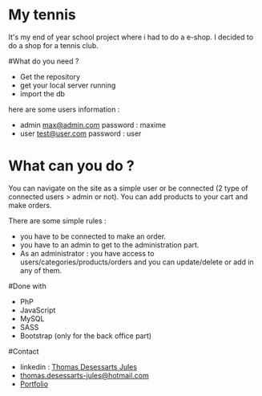# My tennis
It's my end of year school project where i had to do a e-shop. I decided to do a shop for a tennis club.

#What do you need ?
- Get the repository
- get your local server running
- import the db

here are some users information :
  - admin max@admin.com password : maxime
  - user test@user.com password : user


# What can you do ?
You can navigate on the site as a simple user or be connected (2 type of connected users > admin or not).
You can add products to your cart and make orders.

There are some simple rules :
- you have to be connected to make an order.
- you have to an admin to get to the administration part.
- As an administrator : you have access to users/categories/products/orders and you can update/delete or add in any of them.

#Done with
- PhP
- JavaScript
- MySQL
- SASS
- Bootstrap (only for the back office part)

#Contact 
 - linkedin : [Thomas Desessarts Jules](https://www.linkedin.com/in/jules-td/)
 - thomas.desessarts-jules@hotmail.com
 - [Portfolio](https://jules-td.netlify.app/)
